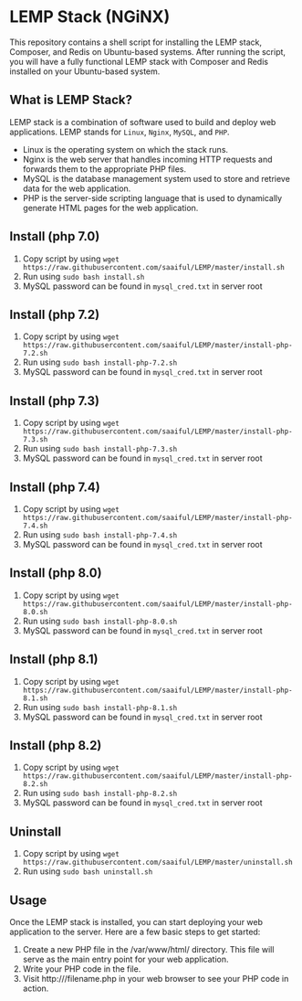 # LEMP Stack (NGiNX)
This repository contains a shell script for installing the LEMP stack, Composer, and Redis on Ubuntu-based systems. After running the script, you will have a fully functional LEMP stack with Composer and Redis installed on your Ubuntu-based system.

## What is LEMP Stack?
LEMP stack is a combination of software used to build and deploy web applications. LEMP stands for `Linux`, `Nginx`, `MySQL`, and `PHP`.

* Linux is the operating system on which the stack runs.
* Nginx is the web server that handles incoming HTTP requests and forwards them to the appropriate PHP files.
* MySQL is the database management system used to store and retrieve data for the web application.
* PHP is the server-side scripting language that is used to dynamically generate HTML pages for the web application.

## Install (php 7.0)
1. Copy script by using `wget https://raw.githubusercontent.com/saaiful/LEMP/master/install.sh`
2. Run using `sudo bash install.sh`
3. MySQL password can be found in `mysql_cred.txt` in server root

## Install (php 7.2)
1. Copy script by using `wget https://raw.githubusercontent.com/saaiful/LEMP/master/install-php-7.2.sh`
2. Run using `sudo bash install-php-7.2.sh`
3. MySQL password can be found in `mysql_cred.txt` in server root

## Install (php 7.3)
1. Copy script by using `wget https://raw.githubusercontent.com/saaiful/LEMP/master/install-php-7.3.sh`
2. Run using `sudo bash install-php-7.3.sh`
3. MySQL password can be found in `mysql_cred.txt` in server root

## Install (php 7.4)
1. Copy script by using `wget https://raw.githubusercontent.com/saaiful/LEMP/master/install-php-7.4.sh`
2. Run using `sudo bash install-php-7.4.sh`
3. MySQL password can be found in `mysql_cred.txt` in server root

## Install (php 8.0)
1. Copy script by using `wget https://raw.githubusercontent.com/saaiful/LEMP/master/install-php-8.0.sh`
2. Run using `sudo bash install-php-8.0.sh`
3. MySQL password can be found in `mysql_cred.txt` in server root

## Install (php 8.1)
1. Copy script by using `wget https://raw.githubusercontent.com/saaiful/LEMP/master/install-php-8.1.sh`
2. Run using `sudo bash install-php-8.1.sh`
3. MySQL password can be found in `mysql_cred.txt` in server root

## Install (php 8.2)
1. Copy script by using `wget https://raw.githubusercontent.com/saaiful/LEMP/master/install-php-8.2.sh`
2. Run using `sudo bash install-php-8.2.sh`
3. MySQL password can be found in `mysql_cred.txt` in server root

## Uninstall
1. Copy script by using `wget https://raw.githubusercontent.com/saaiful/LEMP/master/uninstall.sh`
2. Run using `sudo bash uninstall.sh`


## Usage
Once the LEMP stack is installed, you can start deploying your web application to the server. Here are a few basic steps to get started:

1. Create a new PHP file in the /var/www/html/ directory. This file will serve as the main entry point for your web application.
2. Write your PHP code in the file.
3. Visit http://<your-server-ip-address>/filename.php in your web browser to see your PHP code in action.
